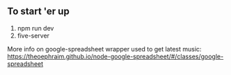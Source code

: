 ## To start 'er up

1. npm run dev
2. five-server

More info on google-spreadsheet wrapper used to get latest music: https://theoephraim.github.io/node-google-spreadsheet/#/classes/google-spreadsheet
